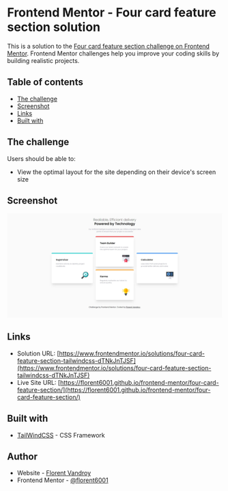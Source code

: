 # Frontend Mentor - Four card feature section solution

This is a solution to the [Four card feature section challenge on Frontend Mentor](https://www.frontendmentor.io/challenges/four-card-feature-section-weK1eFYK). Frontend Mentor challenges help you improve your coding skills by building realistic projects. 

## Table of contents

- [The challenge](#the-challenge)
- [Screenshot](#screenshot)
- [Links](#links)
- [Built with](#built-with)


## The challenge

Users should be able to:

- View the optimal layout for the site depending on their device's screen size

## Screenshot

![](./screenshot.jpg)


## Links

- Solution URL: [https://www.frontendmentor.io/solutions/four-card-feature-section-tailwindcss-dTNkJnTJSF](https://www.frontendmentor.io/solutions/four-card-feature-section-tailwindcss-dTNkJnTJSF)
- Live Site URL: [https://florent6001.github.io/frontend-mentor/four-card-feature-section/](https://florent6001.github.io/frontend-mentor/four-card-feature-section/)

## Built with

- [TailWindCSS](https://tailwindcss.com/) - CSS Framework


## Author

- Website - [Florent Vandroy](https://www.florent-vandroy.fr)
- Frontend Mentor - [@florent6001](https://www.frontendmentor.io/profile/florent6001)